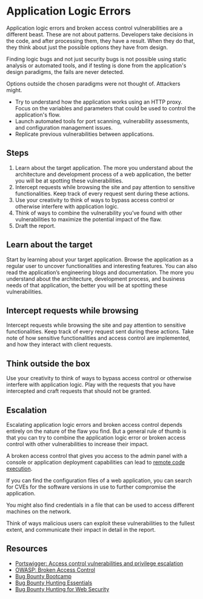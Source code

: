 # Application Logic Errors

Application logic errors and broken access control vulnerabilities are a different beast. These are not about patterns. Developers take decisions in the code, and after processing them, they have a result. When they do that, they think about just the possible options they have from design.

Finding logic bugs and not just security bugs is not possible using static analysis or automated tools, and if testing is done from the application's design paradigms, the fails are never detected.

Options outside the chosen paradigms were not thought of. Attackers might.

* Try to understand how the application works using an HTTP proxy. Focus on the variables and parameters that could be used to control the application's flow.
* Launch automated tools for port scanning, vulnerability assessments, and configuration management issues.
* Replicate previous vulnerabilities between applications.

## Steps

1. Learn about the target application. The more you understand about the architecture and development process of a web application, the better you will be at spotting these vulnerabilities.
2. Intercept requests while browsing the site and pay attention to sensitive functionalities. Keep track of every request sent during these actions.
3. Use your creativity to think of ways to bypass access control or otherwise interfere with application logic.
4. Think of ways to combine the vulnerability you’ve found with other vulnerabilities to maximize the potential impact of the flaw.
5. Draft the report.

## Learn about the target

Start by learning about your target application. Browse the application as a regular user to uncover functionalities and interesting features. You can also read the application’s engineering blogs and documentation. The more you understand about the architecture, development process, and business needs of that application, the better you will be at spotting these vulnerabilities.

## Intercept requests while browsing

Intercept requests while browsing the site and pay attention to sensitive functionalities. Keep track of every request sent during these actions. Take note of how sensitive functionalities and access control are implemented, and how they interact with client requests.

## Think outside the box

Use your creativity to think of ways to bypass access control or otherwise interfere with application logic. Play with the requests that you have intercepted and craft requests that should not be granted.

## Escalation

Escalating application logic errors and broken access control depends entirely on the nature of the flaw you find. But a general rule of thumb is that you can try to combine the application logic error or broken access control with other vulnerabilities to increase their impact.

A broken access control that gives you access to the admin panel with a console or application deployment capabilities can lead to [remote code execution](rce.md). 

If you can find the configuration files of a web application, you can search for CVEs for the software versions in use to further compromise the application. 

You might also find credentials in a file that can be used to access different machines on the network.

Think of ways malicious users can exploit these vulnerabilities to the fullest extent, and communicate their impact in detail in the report.

## Resources

* [Portswigger: Access control vulnerabilities and privilege escalation](https://portswigger.net/web-security/access-control)
* [OWASP: Broken Access Control](https://owasp.org/www-community/Broken_Access_Control)
* [Bug Bounty Bootcamp](https://nostarch.com/bug-bounty-bootcamp)
* [Bug Bounty Hunting Essentials](https://www.packtpub.com/product/bug-bounty-hunting-essentials/9781788626897)
* [Bug Bounty Hunting for Web Security](https://link.springer.com/book/10.1007/978-1-4842-5391-5)

